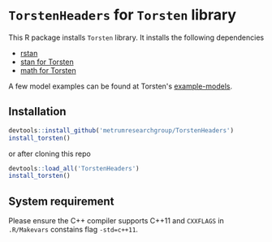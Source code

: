 # `TorstenHeaders` for `Torsten` library
This R package installs `Torsten` library. It installs the following dependencies

-  [rstan](https://github.com/stan-dev/rstan)
-  [stan for Torsten](https://github.com/stan-dev/stan)
-  [math for Torsten](https://github.com/stan-dev/math)

A few model examples can be found at Torsten's [example-models](https://github.com/metrumresearchgroup/example-models).

Installation
------------
```r
devtools::install_github('metrumresearchgroup/TorstenHeaders')
install_torsten()
```
or after cloning this repo
```r
devtools::load_all('TorstenHeaders')
install_torsten()
```
System requirement
------------------
Please ensure the C++ compiler supports C++11 and `CXXFLAGS` in `.R/Makevars` constains flag `-std=c++11`.
